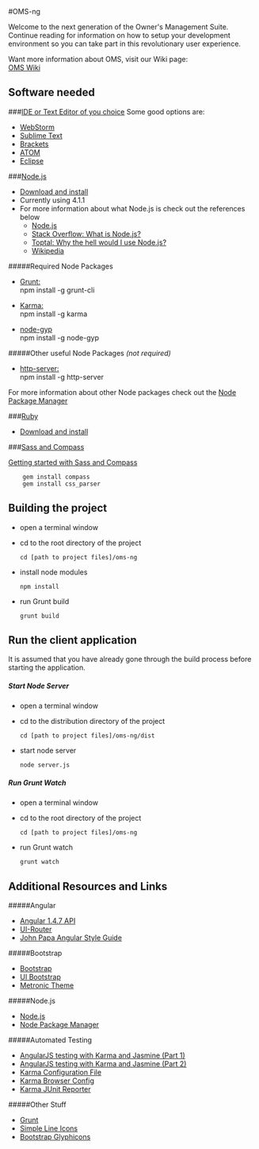#OMS-ng

Welcome to the next generation of the Owner's Management Suite.  
Continue reading for information on how to setup your development environment so you can take part in this revolutionary user experience.   

Want more information about OMS, visit our Wiki page:  
<a href="https://confluence.compassmanager.com:8443/display/OMS/OMS-ng">OMS Wiki</a>

## Software needed

###<u>IDE or Text Editor of you choice</u>
Some good options are:
  
  - <a href="https://www.jetbrains.com/webstorm/" target="_blank">WebStorm</a>
  - <a href="http://www.sublimetext.com/" target="_blank">Sublime Text</a>
  - <a href="http://brackets.io/" target="_blank">Brackets</a>
  - <a href="https://atom.io/" target="_blank">ATOM</a>
  - <a href="https://eclipse.org/downloads/" target="_blank">Eclipse</a>


###<u>Node.js</u>
  - <a href="https://nodejs.org/en/download" target="_blank">Download and install</a>
  - Currently using 4.1.1
  - For more information about what Node.js is check out the references below
    - <a href="https://nodejs.org/en/" target="_blank">Node.js</a>
    - <a href="http://stackoverflow.com/questions/1884724/what-is-node-js" target="_blank">Stack Overflow: What is Node.js?</a>
    - <a href="http://www.toptal.com/nodejs/why-the-hell-would-i-use-node-js" target="_blank"> Toptal: Why the hell would I use Node.js?</a>
    - <a href="https://en.wikipedia.org/wiki/Node.js" target="_blank">Wikipedia</a>
  
#####Required Node Packages
  - <a href="http://gruntjs.com/" target="_blank">Grunt:</a>  
        npm install -g grunt-cli

  - <a href="http://karma-runner.github.io/" target="_blank">Karma:</a>  
        npm install -g karma

  - <a href="https://www.npmjs.com/package/node-gyp" target="_blank">node-gyp</a>  
        npm install -g node-gyp
        
#####Other useful Node Packages _(not required)_
  - <a href="https://www.npmjs.com/package/http-server" target="_blank">http-server:</a>  
        npm install -g http-server

For more information about other Node packages check out the <a href="https://www.npmjs.com/" target="_blank">Node Package Manager</a>


###<u>Ruby</u>

  - <a href="http://rubyinstaller.org/downloads/" target="_blank">Download and install</a>

###<u>Sass and Compass</U>

<a href="http://thesassway.com/beginner/getting-started-with-sass-and-compass" target="_blank">Getting started with Sass and Compass</a> 

        gem install compass
        gem install css_parser


## Building the project

  - open a terminal window
  - cd to the root directory of the project
  
        cd [path to project files]/oms-ng
  
  - install node modules
  
        npm install
        
  - run Grunt build
  
        grunt build


## Run the client application
It is assumed that you have already gone through the build process before starting the application.

##### Start Node Server
  - open a terminal window
  - cd to the distribution directory of the project
        
        cd [path to project files]/oms-ng/dist

  - start node server

        node server.js


##### Run Grunt Watch

  - open a terminal window
  - cd to the root directory of the project

        cd [path to project files]/oms-ng

  - run Grunt watch
  
        grunt watch


## Additional Resources and Links

#####Angular
  - <a href="https://code.angularjs.org/1.4.7/docs/api" target="_blank">Angular 1.4.7 API</a>
  - <a href="http://angular-ui.github.io/ui-router/" target="_blank">UI-Router</a>
  - <a href="https://github.com/johnpapa/angular-styleguide" target="_blank">John Papa Angular Style Guide</a>

#####Bootstrap
  - <a href="http://getbootstrap.com/getting-started/" target="_blank">Bootstrap</a>
  - <a href="https://angular-ui.github.io/bootstrap/" target="_blank">UI Bootstrap</a>
  - <a href="http://www.keenthemes.com/preview/metronic/" target="_blank">Metronic Theme</a>

#####Node.js
  - <a href="https://nodejs.org/en/" target="_blank">Node.js</a>
  - <a href="https://www.npmjs.com/" target="_blank">Node Package Manager</a>

#####Automated Testing
  - <a href="https://scotch.io/tutorials/testing-angularjs-with-jasmine-and-karma-part-1" target="_blank">AngularJS testing with Karma and Jasmine (Part 1)</a>
  - <a href="https://scotch.io/tutorials/testing-angularjs-with-jasmine-and-karma-part-2" target="_blank">AngularJS testing with Karma and Jasmine (Part 2)</a>
  - <a href="http://karma-runner.github.io/0.8/config/configuration-file.html" target="_blank">Karma Configuration File</a>
  - <a href="http://karma-runner.github.io/0.13/config/browsers.html" target="_blank">Karma Browser Config</a>
  - <a href="https://github.com/karma-runner/karma-junit-reporter" target="_blank">Karma JUnit Reporter</a>

#####Other Stuff
  - <a href="http://gruntjs.com/" target="_blank">Grunt</a>
  - <a href="http://thesabbir.github.io/simple-line-icons/" target="_blank">Simple Line Icons</a>
  - <a href="http://getbootstrap.com/components/" target="_blank">Bootstrap Glyphicons</a>